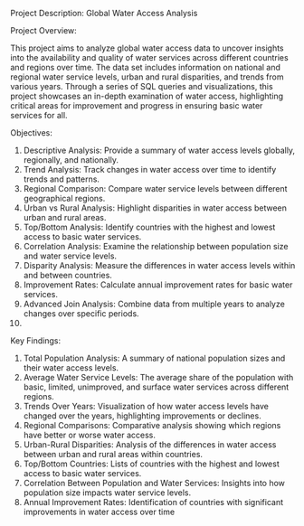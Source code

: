 Project Description: Global Water Access Analysis

Project Overview:

This project aims to analyze global water access data to uncover insights into the availability and quality of water services across different countries and regions over time. The data set includes information on national and regional water service levels, urban and rural disparities, and trends from various years. Through a series of SQL queries and visualizations, this project showcases an in-depth examination of water access, highlighting critical areas for improvement and progress in ensuring basic water services for all.

Objectives:

1.	Descriptive Analysis: Provide a summary of water access levels globally, regionally, and nationally.
2.	Trend Analysis: Track changes in water access over time to identify trends and patterns.
3.	Regional Comparison: Compare water service levels between different geographical regions.
4.	Urban vs Rural Analysis: Highlight disparities in water access between urban and rural areas.
5.	Top/Bottom Analysis: Identify countries with the highest and lowest access to basic water services.
6.	Correlation Analysis: Examine the relationship between population size and water service levels.
7.	Disparity Analysis: Measure the differences in water access levels within and between countries.
8.	Improvement Rates: Calculate annual improvement rates for basic water services.
9.	Advanced Join Analysis: Combine data from multiple years to analyze changes over specific periods.
10.	
Key Findings:

1.	Total Population Analysis: A summary of national population sizes and their water access levels.
2.	Average Water Service Levels: The average share of the population with basic, limited, unimproved, and surface water services across different regions.
3.	Trends Over Years: Visualization of how water access levels have changed over the years, highlighting improvements or declines.
4.	Regional Comparisons: Comparative analysis showing which regions have better or worse water access.
5.	Urban-Rural Disparities: Analysis of the differences in water access between urban and rural areas within countries.
6.	Top/Bottom Countries: Lists of countries with the highest and lowest access to basic water services.
7.	Correlation Between Population and Water Services: Insights into how population size impacts water service levels.
8.	Annual Improvement Rates: Identification of countries with significant improvements in water access over time
